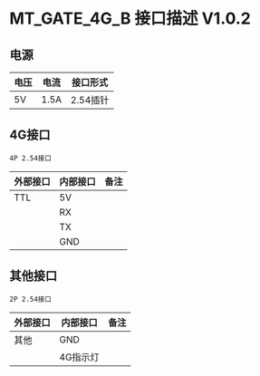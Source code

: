 # MT_GATE_4G_B 接口描述 V1.0.2

## 电源
|电压   |电流   |接口形式   |
|-------|------|----------|
|5V     |1.5A  |2.54插针|


## 4G接口
    4P 2.54接口
|外部接口|内部接口|备注|
|-------|-------|---------|
|TTL    |5V    ||
|       |RX     ||
|       |TX     ||
|       |GND    ||

## 其他接口
    2P 2.54接口
|外部接口|内部接口|备注|
|-------|-------|---------|
|其他   |GND    ||
|      |4G指示灯||
